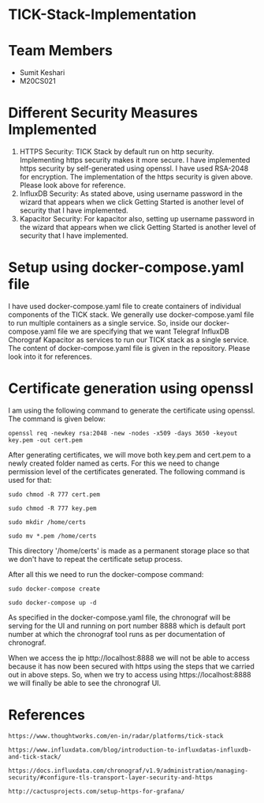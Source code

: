 # TICK-Stack-Implementation

# Team Members
* Sumit Keshari
* M20CS021


# Different Security Measures Implemented
1. HTTPS Security: TICK Stack by default run on http security. Implementing https security makes it more secure. I have implemented https security by self-generated using openssl. I have used RSA-2048 for encryption. The implementation of the https security is given above. Please look above for reference.
2. InfluxDB Security: As stated above, using username password in the wizard that appears when we click Getting Started is another level of security that I have implemented.
3.	Kapacitor Security: For kapacitor also, setting up username password in the wizard that appears when we click Getting Started is another level of security that I have implemented.

# Setup using docker-compose.yaml file
I have used docker-compose.yaml file to create containers of individual components of the TICK stack. We generally use docker-compose.yaml file to run multiple containers as a single service. So, inside our docker-compose.yaml file we are specifying that we want Telegraf InfluxDB Chorograf Kapacitor as services to run our TICK stack as a single service.
The content of docker-compose.yaml file is given in the repository. Please look into it for references.

# Certificate generation using openssl
I am using the following command to generate the certificate using openssl. The command is given below:

``` 
openssl req -newkey rsa:2048 -new -nodes -x509 -days 3650 -keyout key.pem -out cert.pem
```

After generating certificates, we will move both key.pem and cert.pem to a newly created folder named as certs. For this we need to change permission level of the certificates generated. The following command is used for that:

```
sudo chmod -R 777 cert.pem 

sudo chmod -R 777 key.pem 

sudo mkdir /home/certs 

sudo mv *.pem /home/certs

```

This directory '/home/certs' is made as a permanent storage place so that we don't have to repeat the certificate setup process.

After all this we need to run the docker-compose command:

```
sudo docker-compose create

sudo docker-compose up -d
```

As specified in the docker-compose.yaml file, the chronograf will be serving for the UI and running on port number 8888 which is default port number at which the chronograf tool runs as per documentation of chronograf.

When we access the ip http://localhost:8888 we will not be able to access because it has now been secured with https using the steps that we carried out in above steps. So, when we try to access using https://localhost:8888 we will finally be able to see the chronograf UI. 


# References

```
https://www.thoughtworks.com/en-in/radar/platforms/tick-stack

https://www.influxdata.com/blog/introduction-to-influxdatas-influxdb-and-tick-stack/

https://docs.influxdata.com/chronograf/v1.9/administration/managing-security/#configure-tls-transport-layer-security-and-https

http://cactusprojects.com/setup-https-for-grafana/
```
